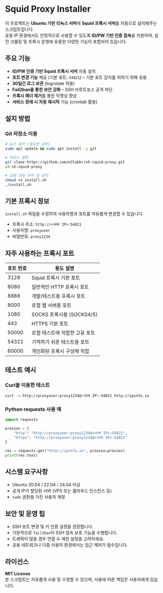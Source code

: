 # Squid Proxy Installer

이 프로젝트는 **Ubuntu 기반 리눅스 서버**에 **Squid 프록시 서버**를 자동으로 설치해주는 스크립트입니다.  
유동 IP 환경에서도 안정적으로 사용할 수 있도록 **ID/PW 기반 인증 접속**을 지원하며, 실전 크롤링 및 프록시 운영에 유용한 다양한 기능이 포함되어 있습니다.

## 주요 기능

- **ID/PW 인증 기반 Squid 프록시 서버** 자동 설치
- **포트 변경 기능** 제공 (기본 포트: `54821`) – 기본 포트 감지를 피하기 위해 유용
- **30일간 로그 보관** (logrotate 적용)
- **Fail2ban을 통한 보안 강화** – SSH 브루트포스 공격 차단
- **프록시 헤더 제거**를 통한 익명성 향상
- **서비스 장애 시 자동 재시작** 기능 (crontab 활용)

## 설치 방법

### Git 저장소 이용

```bash
# Git 설치 (필요한 경우)
sudo apt update && sudo apt install -y git

# 저장소 클론
git clone https://github.com/w3labkr/sh-squid-proxy.git
cd sh-squid-proxy

# 실행 권한 부여 및 설치
chmod +x install.sh
./install.sh
```

## 기본 프록시 정보

`install.sh` 파일을 수정하여 사용자명과 포트를 자유롭게 변경할 수 있습니다.

- 프록시 주소: `http://<서버 IP>:54821`
- 사용자명: `proxyuser`
- 비밀번호: `proxy1234`

## 자주 사용하는 프록시 포트

| 포트 번호 | 용도 설명                         |
|-----------|----------------------------------|
| 3128      | Squid 프록시 기본 포트           |
| 8080      | 일반적인 HTTP 프록시 포트        |
| 8888      | 개발/테스트용 프록시 포트        |
| 8000      | 로컬 웹 서버용 포트              |
| 1080      | SOCKS 프록시용 (SOCKS4/5)         |
| 443       | HTTPS 기본 포트                  |
| 50000     | 로컬 테스트에 적합한 고유 포트    |
| 54321     | 기억하기 쉬운 테스트용 포트       |
| 60000     | 개인화된 프록시 구성에 적합       |

## 테스트 예시

### Curl을 이용한 테스트

```bash
curl -x http://proxyuser:proxy1234@<서버 IP>:54821 http://ipinfo.io
```

### Python requests 사용 예

```python
import requests

proxies = {
    "http": "http://proxyuser:proxy1234@<서버 IP>:54821",
    "https": "http://proxyuser:proxy1234@<서버 IP>:54821"
}

res = requests.get("http://ipinfo.io", proxies=proxies)
print(res.text)
```

## 시스템 요구사항

- Ubuntu 20.04 / 22.04 / 24.04 이상
- 공개 IP가 할당된 서버 (VPS 또는 클라우드 인스턴스 등)
- `sudo` 권한을 가진 사용자 계정

## 보안 및 운영 팁

- SSH 포트 변경 및 키 인증 설정을 권장합니다.
- 기본적으로 `fail2ban`이 SSH 접속 보호 기능을 수행합니다.
- 트래픽이 많을 경우 연결 수 제한 설정을 고려하세요.
- 공용 네트워크나 다중 사용자 환경에서는 접근 제어가 필수입니다.

## 라이선스

**MIT License**  
본 스크립트는 자유롭게 사용 및 수정할 수 있으며, 사용에 따른 책임은 사용자에게 있습니다.
